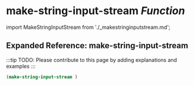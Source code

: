 # **make-string-input-stream** *Function*

import MakeStringInputStream from './_makestringinputstream.md';

<MakeStringInputStream />

## Expanded Reference: make-string-input-stream

:::tip
TODO: Please contribute to this page by adding explanations and examples
:::

```lisp
(make-string-input-stream )
```
